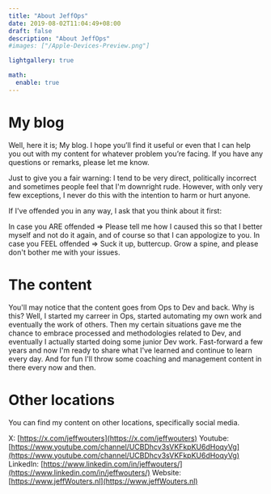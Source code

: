 ```yaml
---
title: "About JeffOps"
date: 2019-08-02T11:04:49+08:00
draft: false
description: "About JeffOps"
#images: ["/Apple-Devices-Preview.png"]

lightgallery: true

math:
  enable: true
---
```


# My blog
Well, here it is; My blog. I hope you’ll find it useful or even that I can help you out with my content for whatever problem you’re facing. If you have any questions or remarks, please let me know.

Just to give you a fair warning: I tend to be very direct, politically incorrect and sometimes people feel that I'm downright rude. However, with only very few exceptions, I never do this with the intention to harm or hurt anyone.

If I've offended you in any way, I ask that you think about it first:

In case you ARE offended => Please tell me how I caused this so that I better myself and not do it again, and of course so that I can appologize to you.
In case you FEEL offended => Suck it up, buttercup. Grow a spine, and please don't bother me with your issues.

# The content
You'll may notice that the content goes from Ops to Dev and back. Why is this? Well, I started my carreer in Ops, started automating my own work and eventually the work of others. Then my certain situations gave me the chance to embrace processed and methodologies related to Dev, and eventually I actually started doing some junior Dev work. Fast-forward a few years and now I'm ready to share what I've learned and continue to learn every day. And for fun I'll throw some coaching and management content in there every now and then.

# Other locations
You can find my content on other locations, specifically social media.

X: [https://x.com/jeffwouters](https://x.com/jeffwouters)
Youtube: [https://www.youtube.com/channel/UCBDhcv3sVKFkpKU6dHoqyVg](https://www.youtube.com/channel/UCBDhcv3sVKFkpKU6dHoqyVg)
LinkedIn: [https://www.linkedin.com/in/jeffwouters/](https://www.linkedin.com/in/jeffwouters/)
Website: [https://www.jeffWouters.nl](https://www.jeffWouters.nl)